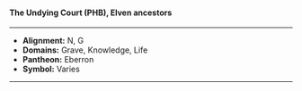 #### The Undying Court (PHB), Elven ancestors
___

- **Alignment:** N, G
- **Domains:** Grave, Knowledge, Life
- **Pantheon:** Eberron
- **Symbol:** Varies
___
